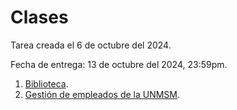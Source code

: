 # Clases

Tarea creada el 6 de octubre del 2024.

Fecha de entrega: 13 de octubre del 2024, 23:59pm.

1. [Biblioteca](/ejercicios/04_clases/biblioteca/).
2. [Gestión de empleados de la UNMSM](/ejercicios/04_clases/gestion/).